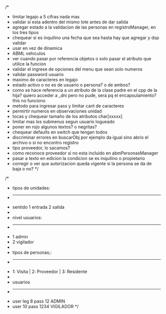 /*
* limitar legajo a 5 cifras nada mas
* validar si esta adentro del mismo lote antes de dar salida
* agregar estado a la validacion de las personas en registroManager, en los tres tipos
* chequear si es inquilino una fecha que sea hasta hay que agregar y dsp validar
* usar <vector> en vez de dinamica
* ABML vehiculos
* ver cuando pasar por referencia objetos o solo pasar el atributo que utilice la funcion
* validar el ingrese de opciones del menu que sean solo numeros
* validar password usuario
* maximo de caracteres en legajo
* estado activo o no es de usuario o persona? o de ambos?
* como se hace referencia a un atributo de la clase padre en el cpp de la hija? quiero acceder a _dni pero no pude, sera pq el encapsulamiento? this no funciono
* metodo para ingresar pass y limitar cant de caracteres
* permirtir numeros en observaciones unidad
* tocas y chequear tamaño de los atributos char[xxxxx]
* limitar mas los submenus segun usuario logueado
* poner en rojo algunos textos? o negritas?
* chequear defaults en switch que tengan todos
* discriminar errores en buscarObj por ejemplo da igual sino abrio el archivo o si no encontro  registro
* tipo proveedor, lo sacamos?
* como reconoce proveedor si no esta incluido en abmPersonasManager
* pasar a texto en edicion la condicion se es inquilino o propietario
* corregir o ver que autorizacion queda vigente si la persona se da de baja o no?
*/

/*
* tipos de unidades:
* --------------------
* sentido 1 entrada 2 salida
* 
* nivel usuarios:
* --------------------
* 1 admin
* 2 vigilador
* 
* tipos de personas;:
* --------------------
* 1: Visita | 2: Proveedor | 3: Residente
*
* usuarios
* --------------
* user leg 8 pass 12 ADMIN
* user 10 pass 1234 VIGILADOR
*/
